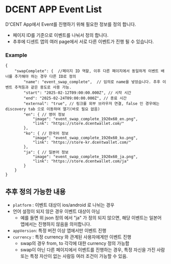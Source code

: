 # DCENT APP Event List 
D'CENT App에서 Event를 진행하기 위해 필요한 정보를 정의 합니다. 

- 페이지 ID를 기준으로 이벤트를 나눠서 정의 합니다. 
- 추후에 디센트 앱의 여러 page에서 서로 다른 이벤트가 진행 될 수 있습니다. 

### Example 
```
{
    "swapComplete": {  //페이지 ID 역할, 이후 다른 페이지에서 동일하게 이벤트 배너를 추가해야 하는 경우 다른 ID로 정의 
        "name": "event_swap_complete",  // 임의로 name을 넣었습니다. 추후 이벤트 추적등과 같은 용도로 사용 가능. 
        "start": "2025-02-12T09:00:00.000Z", // 시작 시간
        "end": "2025-02-24T09:00:00.000Z", // 종료 시간
        "external": "true", // 링크를 외부 브라우저 연결, false 인 경우에는 discovery tab 으로 이동하여 열기(바로 필요 없음)
        "en": { // 영어 정보
            "image": "event_swap_complete_1920x60_en.png",
            "link": "https://store.dcentwallet.com/"
        },
        "ko": { // 한국어 정보 
            "image": "event_swap_complete_1920x60_ko.png",
            "link": "https://store-kr.dcentwallet.com/"
        },
        "ja": { // 일본어 정보
            "image": "event_swap_complete_1920x60_ja.png",
            "link": "https://store.dcentwallet.com/ja"
        }
    }
}
```
## 추후 정의 가능한 내용
- `platform` : 이벤트 대상이 ios/android 로 나뉘는 경우
- 언어 설정이 되지 않은 경우 이벤트 대상이 아님
   - 예를 들면 위 json 정의 에서 "ja" 가 정의 되지 않으면, 해당 이벤트는 일본어 앱에서는 진행하지 않음을 의미합니다.
- `appVersion`: 특정 버전 이상 앱에서만 이벤트 진행
- `currency` : 특정 currency 와 관계된 사용자에게만 이벤트 진행 
   - swap의 경우 from, to 각각에 대한 currency 정의 가능함
   - swap이 아닌 다른 페이지에서 이벤트를 진행하는 경우, 특정 자신을 가진 사람 또는 특정 자산이 없는 사람등 여러 조건이 가능할 수 있음.